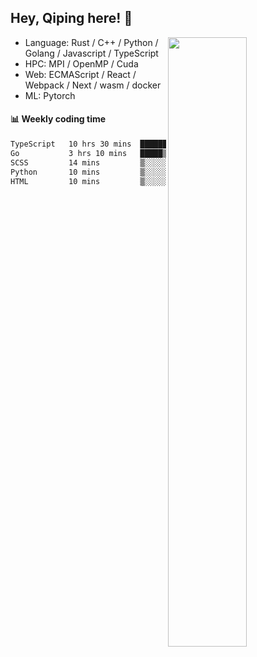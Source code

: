 

## Hey, Qiping here! :wave:

[<img align="right" width="50%" src="https://github-readme-stats.vercel.app/api?username=ppppqp&theme=dark&show_icons=true">](https://metrics.lecoq.io/ppppqp?template=classic)



-   Language: Rust / C++ / Python / Golang / Javascript / TypeScript
-   HPC: MPI / OpenMP / Cuda
-   Web: ECMAScript / React / Webpack / Next / wasm / docker
-   ML: Pytorch



#### :bar_chart: Weekly coding time

<!--START_SECTION:waka-->

```txt
TypeScript   10 hrs 30 mins  ██████████████████░░░░░░░   71.89 %
Go           3 hrs 10 mins   █████▒░░░░░░░░░░░░░░░░░░░   21.72 %
SCSS         14 mins         ▒░░░░░░░░░░░░░░░░░░░░░░░░   01.66 %
Python       10 mins         ▒░░░░░░░░░░░░░░░░░░░░░░░░   01.23 %
HTML         10 mins         ▒░░░░░░░░░░░░░░░░░░░░░░░░   01.22 %
```

<!--END_SECTION:waka-->
